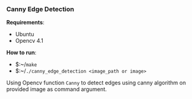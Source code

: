 ### Canny Edge Detection
**Requirements**:
- Ubuntu
- Opencv 4.1

**How to run**:
- $:~/`make`
- $:~/`./canny_edge_detection <image_path or image>`

Using Opencv function `Canny` to detect edges using canny algorithm on provided image as command argument.